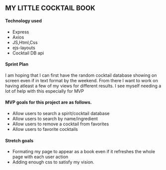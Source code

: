 ## MY LITTLE COCKTAIL BOOK

#### Technology used
* Express
* Axios
* JS,Html,Css
* ejs-layouts
* Cocktail DB api


#### Sprint Plan
I am hoping that I can first have the random cocktail database showing on screen even if in text format by the weekend. 
From there I want to work on having atleast a few of my views for different results. I see myself needing a lot of help with this especially for MVP

#### MVP goals for this project are as follows.
* Allow users to search a spirit/cocktail database
* Allow users to search by name/ingredient
* Allow users to remove a cocktail from favorites
* Allow users to favorite cocktails


#### Stretch goals
* Formating my page to appear as a book even if it refreshes the whole page with each user action
* Adding enough css to satisfy my vision.
